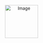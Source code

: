 <div align="center">
  <img width="108" alt="Image" src="https://github.com/user-attachments/assets/965dac09-6839-4c61-98cf-d872b3ebd6f9" />
</div>
